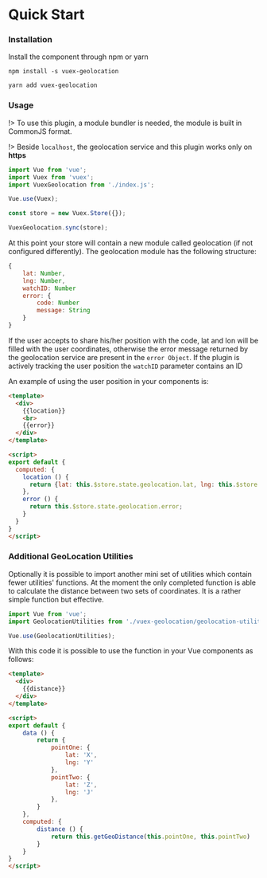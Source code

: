 # Quick Start

### Installation
Install the component through npm or yarn


```shell
npm install -s vuex-geolocation

yarn add vuex-geolocation
```

### Usage
!> To use this plugin, a module bundler is needed, the module is built in CommonJS format.

!> Beside `localhost`, the geolocation service and this plugin works only on **https**

```js
import Vue from 'vue';
import Vuex from 'vuex';
import VuexGeolocation from './index.js';

Vue.use(Vuex);

const store = new Vuex.Store({});

VuexGeolocation.sync(store);
```

At this point your store will contain a new module called geolocation (if not configured differently). The geolocation module has the following structure:

```js
{
    lat: Number,
    lng: Number,
    watchID: Number
    error: {
        code: Number
        message: String
    }
}
```

If the user accepts to share his/her position with the code, lat and lon will be filled with the user coordinates, otherwise the error message returned by the geolocation service are present in the `error Object`. If the plugin is actively tracking the user position the `watchID` parameter contains an ID

An example of using the user position in your components is:

```html
<template>
  <div>
    {{location}}
    <br>
    {{error}}
  </div>
</template>

<script>
export default {
  computed: {
    location () {
      return {lat: this.$store.state.geolocation.lat, lng: this.$store.state.geolocation.lng}
    },
    error () {
      return this.$store.state.geolocation.error;
    }
  }
}
</script>
```

### Additional GeoLocation Utilities

Optionally it is possible to import another mini set of utilities which contain fewer utilities' functions.
At the moment the only completed function is able to calculate the distance between two sets of coordinates. It is a rather simple function but effective.

```js
import Vue from 'vue';
import GeolocationUtilities from './vuex-geolocation/geolocation-utilities.js';

Vue.use(GeolocationUtilities);
```

With this code it is possible to use the function in your Vue components as follows:

```html
<template>
  <div>
    {{distance}}
  </div>
</template>

<script>
export default {
    data () {
        return {
            pointOne: {
                lat: 'X',
                lng: 'Y'
            },
            pointTwo: {
                lat: 'Z',
                lng: 'J'
            },
        }
    },
    computed: {
        distance () {
            return this.getGeoDistance(this.pointOne, this.pointTwo)
        }
    }
}
</script>

```
